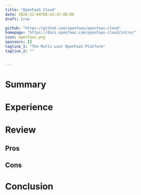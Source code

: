 ```yaml
---
title: "OpenFaaS Cloud"
date: 2020-12-04T08:43:37-08:00
draft: true

github: "https://github.com/openfaas/openfaas-cloud"
homepage: "https://docs.openfaas.com/openfaas-cloud/intro/"
icon: openfaas.png
sponsors: []
tagline_1: "The Multi-user OpenFaaS Platform"
tagline_2: ""


---
```


# Summary

# Experience

# Review

## Pros

## Cons

# Conclusion